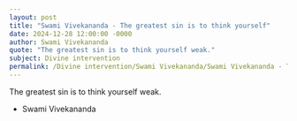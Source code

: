 ```yaml
---
layout: post
title: "Swami Vivekananda - The greatest sin is to think yourself"
date: 2024-12-28 12:00:00 -0000
author: Swami Vivekananda
quote: "The greatest sin is to think yourself weak."
subject: Divine intervention
permalink: /Divine intervention/Swami Vivekananda/Swami Vivekananda - The greatest sin is to think yourself
---
```


The greatest sin is to think yourself weak.

- Swami Vivekananda

